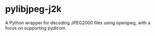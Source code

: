 # pylibjpeg-j2k

A Python wrapper for decoding JPEG2000 files using openjpeg, with a focus on
supporting pydicom.
